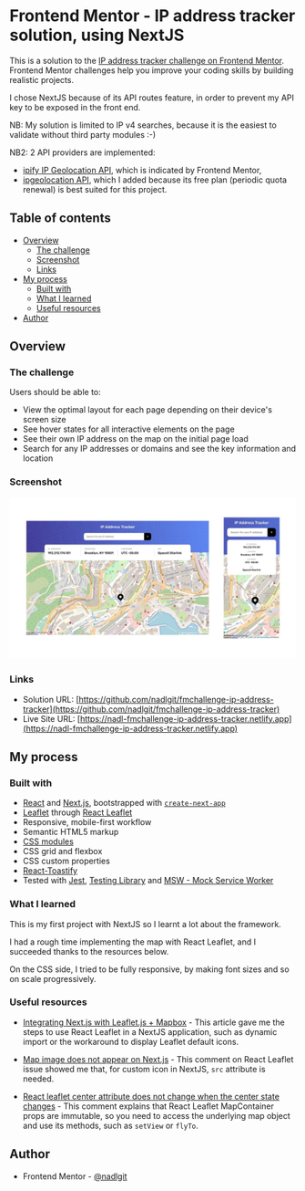 # Frontend Mentor - IP address tracker solution, using NextJS

This is a solution to the [IP address tracker challenge on Frontend Mentor](https://www.frontendmentor.io/challenges/ip-address-tracker-I8-0yYAH0). Frontend Mentor challenges help you improve your coding skills by building realistic projects.

I chose NextJS because of its API routes feature, in order to prevent my API key to be exposed in the front end.

NB: My solution is limited to IP v4 searches, because it is the easiest to validate without third party modules :-)

NB2: 2 API providers are implemented:

- [ipify IP Geolocation API](https://geo.ipify.org/), which is indicated by Frontend Mentor,
- [ipgeolocation API](https://ipgeolocation.io/), which I added because its free plan (periodic quota renewal) is best suited for this project.

## Table of contents

- [Overview](#overview)
  - [The challenge](#the-challenge)
  - [Screenshot](#screenshot)
  - [Links](#links)
- [My process](#my-process)
  - [Built with](#built-with)
  - [What I learned](#what-i-learned)
  - [Useful resources](#useful-resources)
- [Author](#author)

## Overview

### The challenge

Users should be able to:

- View the optimal layout for each page depending on their device's screen size
- See hover states for all interactive elements on the page
- See their own IP address on the map on the initial page load
- Search for any IP addresses or domains and see the key information and location

### Screenshot

![](./screenshot.jpg)

### Links

- Solution URL: [https://github.com/nadlgit/fmchallenge-ip-address-tracker](https://github.com/nadlgit/fmchallenge-ip-address-tracker)
- Live Site URL: [https://nadl-fmchallenge-ip-address-tracker.netlify.app](https://nadl-fmchallenge-ip-address-tracker.netlify.app)

## My process

### Built with

- [React](https://reactjs.org/) and [Next.js](https://nextjs.org/), bootstrapped with [`create-next-app`](https://github.com/vercel/next.js/tree/canary/packages/create-next-app)
- [Leaflet](https://leafletjs.com/) through [React Leaflet](https://react-leaflet.js.org/)
- Responsive, mobile-first workflow
- Semantic HTML5 markup
- [CSS modules](https://github.com/css-modules/css-modules)
- CSS grid and flexbox
- CSS custom properties
- [React-Toastify](https://github.com/fkhadra/react-toastify)
- Tested with [Jest](https://jestjs.io/), [Testing Library](https://testing-library.com/) and [MSW - Mock Service Worker](https://mswjs.io/)

### What I learned

This is my first project with NextJS so I learnt a lot about the framework.

I had a rough time implementing the map with React Leaflet, and I succeeded thanks to the resources below.

On the CSS side, I tried to be fully responsive, by making font sizes and so on scale progressively.

### Useful resources

- [Integrating Next.js with Leaflet.js + Mapbox](https://dev.to/tsaxena4k/integrating-next-js-with-leaflet-js-mapbox-1351) - This article gave me the steps to use React Leaflet in a NextJS application, such as dynamic import or the workaround to display Leaflet default icons.

- [Map <Marker> image does not appear on Next.js](https://github.com/PaulLeCam/react-leaflet/issues/808#issuecomment-977109769) - This comment on React Leaflet issue showed me that, for custom icon in NextJS, `src` attribute is needed.

- [React leaflet center attribute does not change when the center state changes](https://stackoverflow.com/questions/64665827/react-leaflet-center-attribute-does-not-change-when-the-center-state-changes/64667351#64667351) - This comment explains that React Leaflet MapContainer props are immutable, so you need to access the underlying map object and use its methods, such as `setView` or `flyTo`.

## Author

- Frontend Mentor - [@nadlgit](https://www.frontendmentor.io/profile/nadlgit)
